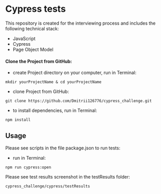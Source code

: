 # Cypress tests
This repository is created for the interviewing process and includes the following technical stack:
- JavaScript
- Cypress
- Page Object Model

#### Clone the Project from GitHub:
- create Project directory on your computer, run in Terminal:
```
mkdir yourProjectName & cd yourProjectName
```
- clone Project from GitHub:
```
git clone https://github.com/Dmitrii126776/cypress_challenge.git
```
- to install dependencies, run in Terminal:
```
npm install 
```

## Usage
Please see scripts in the file package.json to run tests:
- run in Terminal:
```
npm run cypress:open
```
Please see test results screenshot in the testResults folder:
```
cypress_challenge/cypress/testResults
```